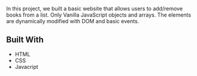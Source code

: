 In this project, we built a basic website that allows users to add/remove books from a list.
 Only Vanilla JavaScript objects and arrays. The elements are dynamically modified with DOM and basic events.



## Built With

- HTML
- CSS
- Javacript

